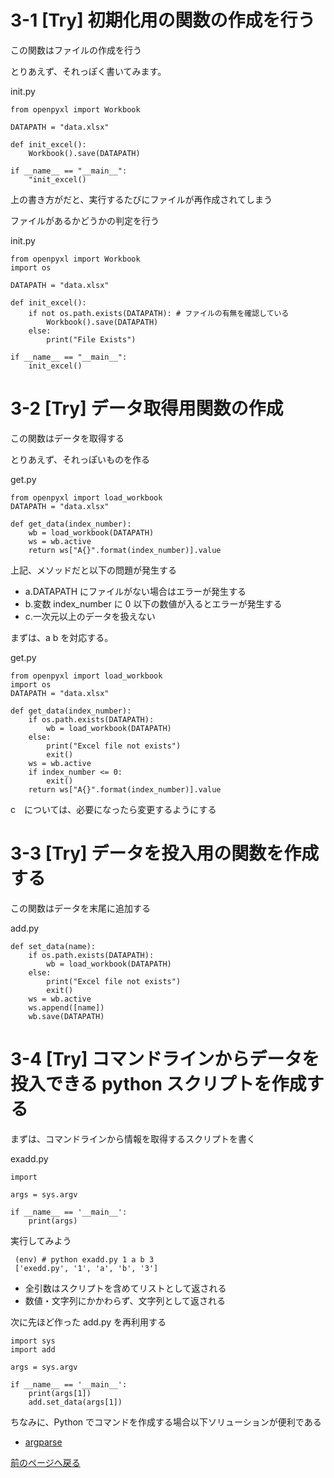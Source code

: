 # 3-1 [Try] 初期化用の関数の作成を行う
この関数はファイルの作成を行う

とりあえず、それっぽく書いてみます。

init.py
```
from openpyxl import Workbook

DATAPATH = "data.xlsx"

def init_excel():
    Workbook().save(DATAPATH)

if __name__ == "__main__":
    "init_excel()
```

上の書き方がだと、実行するたびにファイルが再作成されてしまう

ファイルがあるかどうかの判定を行う

init.py
```
from openpyxl import Workbook
import os 

DATAPATH = "data.xlsx"

def init_excel():
    if not os.path.exists(DATAPATH): # ファイルの有無を確認している
        Workbook().save(DATAPATH)
    else:
        print("File Exists") 

if __name__ == "__main__":
    init_excel()
```

# 3-2 [Try] データ取得用関数の作成
この関数はデータを取得する

とりあえず、それっぽいものを作る

get.py
```
from openpyxl import load_workbook
DATAPATH = "data.xlsx"

def get_data(index_number):
    wb = load_workbook(DATAPATH)
    ws = wb.active
    return ws["A{}".format(index_number)].value
```

上記、メソッドだと以下の問題が発生する

- a.DATAPATH にファイルがない場合はエラーが発生する
- b.変数 index_number に 0 以下の数値が入るとエラーが発生する
- c.一次元以上のデータを扱えない

まずは、a b を対応する。

get.py
```
from openpyxl import load_workbook
import os
DATAPATH = "data.xlsx"

def get_data(index_number):
    if os.path.exists(DATAPATH):
        wb = load_workbook(DATAPATH)
    else:
        print("Excel file not exists")
        exit()
    ws = wb.active
    if index_number <= 0:
        exit()
    return ws["A{}".format(index_number)].value
```
c　については、必要になったら変更するようにする

# 3-3 [Try] データを投入用の関数を作成する
この関数はデータを末尾に追加する

add.py 
```
def set_data(name):
    if os.path.exists(DATAPATH):
        wb = load_workbook(DATAPATH)
    else:
        print("Excel file not exists")
        exit()
    ws = wb.active
    ws.append([name])
    wb.save(DATAPATH)
```

# 3-4 [Try] コマンドラインからデータを投入できる python スクリプトを作成する
まずは、コマンドラインから情報を取得するスクリプトを書く

exadd.py
```
import 

args = sys.argv

if __name__ == '__main__':
    print(args)
```

実行してみよう

```
 (env) # python exadd.py 1 a b 3
 ['exedd.py', '1', 'a', 'b', '3']
```

- 全引数はスクリプトを含めてリストとして返される
- 数値・文字列にかかわらず、文字列として返される


次に先ほど作った add.py を再利用する

```
import sys
import add

args = sys.argv

if __name__ == '__main__':
    print(args[1])
    add.set_data(args[1])
```

ちなみに、Python でコマンドを作成する場合以下ソリューションが便利である
* [argparse](https://docs.python.org/ja/3/howto/argparse.html)

[前のページへ戻る](../2-use_openpyxl/README.md)
